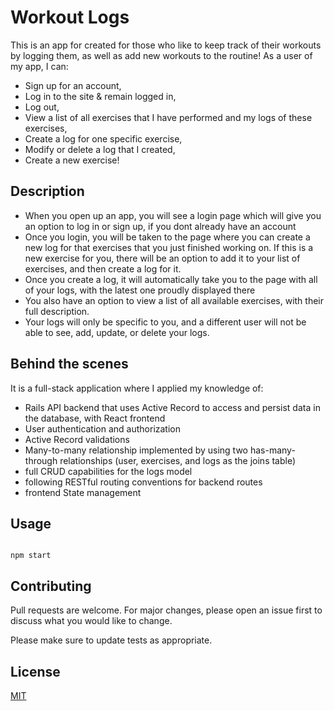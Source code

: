 
# Workout Logs

This is an app for created for those who like to keep track of their workouts by logging them, as well as add new workouts to the routine! 
As a user of my app, I can:

* Sign up for an account,
* Log in to the site & remain logged in,
* Log out,
* View a list of all exercises that I have performed and my logs of these exercises,
* Create a log for one specific exercise,
* Modify or delete a log that I created,
* Create a new exercise!


## Description

* When you open up an app, you will see a login page which will give you an option to log in or sign up, if you dont already have an account
* Once you login, you will be taken to the page where you can create a new log for that exercises that you just finished working on. If this is a new exercise for you, there will be an option to add it to your list of exercises, and then create a log for it. 
* Once you create a log, it will automatically take you to the page with all of your logs, with the latest one proudly displayed there
* You also have an option to view a list of all available exercises, with their full description.
* Your logs will only be specific to you, and a different user will not be able to see, add, update, or delete your logs. 

## Behind the scenes

It is a full-stack application where I applied my knowledge of:

* Rails API backend that uses Active Record to access and persist data in the database, with React frontend
* User authentication and authorization
* Active Record validations
* Many-to-many relationship implemented by using two has-many-through relationships (user, exercises, and logs as the joins table)
* full CRUD capabilities for the logs model
* following RESTful routing conventions for backend routes
* frontend State management


## Usage

```react

npm start

```

## Contributing
Pull requests are welcome. For major changes, please open an issue first to discuss what you would like to change.

Please make sure to update tests as appropriate.

## License
[MIT](https://choosealicense.com/licenses/mit/)
